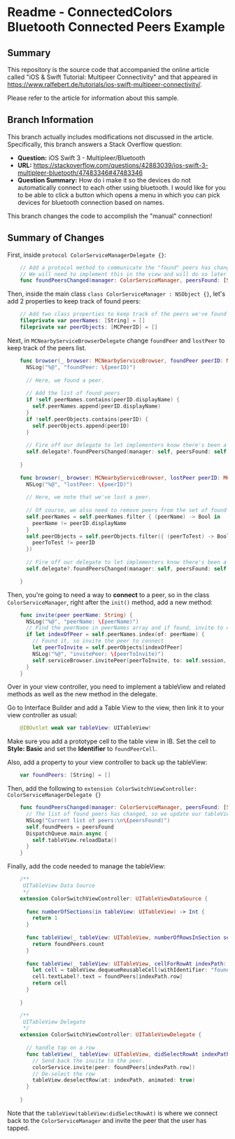 # Readme - ConnectedColors Bluetooth Connected Peers Example

## Summary

This repository is the source code that accompanied the online article called "iOS & Swift Tutorial: Multipeer Connectivity" and that appeared in https://www.ralfebert.de/tutorials/ios-swift-multipeer-connectivity/.

Please refer to the article for information about this sample.

## Branch Information

This branch actually includes modifications not discussed in the article. Specifically, this branch answers a Stack Overflow question:

- **Question:** iOS Swift 3 - Multipleer/Bluetooth
- **URL:** https://stackoverflow.com/questions/42883039/ios-swift-3-multipleer-bluetooth/47483346#47483346
- **Question Summary:** How do i make it so the devices do not automatically connect to each other using bluetooth. I would like for you to be able to click a button which opens a menu in which you can pick devices for bluetooth connection based on names.

This branch changes the code to accomplish the "manual" connection!

## Summary of Changes

First, inside `protocol ColorServiceManagerDelegate {}`:

```swift
    // Add a protocol method to communicate the "found" peers has changed.
    // We will need to implement this in the view and will do so later on!
    func foundPeersChanged(manager: ColorServiceManager, peersFound: [String])
```

Then, inside the main class `class ColorServiceManager : NSObject {}`, let's add 2 properties to keep track of found peers:

```swift
    // Add two class properties to keep track of the peers we've found
    fileprivate var peerNames: [String] = []
    fileprivate var peerObjects: [MCPeerID] = []
```

Next, in `MCNearbyServiceBrowserDelegate` change `foundPeer` and `lostPeer` to keep track of the peers list.

```swift
    func browser(_ browser: MCNearbyServiceBrowser, foundPeer peerID: MCPeerID, withDiscoveryInfo info: [String : String]?) {
      NSLog("%@", "foundPeer: \(peerID)")
    
      // Here, we found a peer.
        
      // Add the list of found peers
      if !self.peerNames.contains(peerID.displayName) {
        self.peerNames.append(peerID.displayName)
      }
      if !self.peerObjects.contains(peerID) {
        self.peerObjects.append(peerID)
      }
    
      // Fire off our delegate to let implementers know there's been a change in found peers
      self.delegate?.foundPeersChanged(manager: self, peersFound: self.peerNames.sorted())
    
    }
  
    func browser(_ browser: MCNearbyServiceBrowser, lostPeer peerID: MCPeerID) {
      NSLog("%@", "lostPeer: \(peerID)")
    
      // Here, we note that we've lost a peer.
    
      // Of course, we also need to remove peers from the set of found peers when we lose a peer.
      self.peerNames = self.peerNames.filter { (peerName) -> Bool in
        peerName != peerID.displayName
      }
      self.peerObjects = self.peerObjects.filter({ (peerToTest) -> Bool in
        peerToTest != peerID
      })
    
      // Fire off our delegate to let implementers know there's been a change in found peers
      self.delegate?.foundPeersChanged(manager: self, peersFound: self.peerNames.sorted())

    }
```

Then, you're going to need a way to **connect** to a peer, so in the class `ColorServiceManager`, right after the `init()` method, add a new method:

```swift
    func invite(peer peerName: String) {
      NSLog("%@", "peerName: \(peerName)")
      // Find the peerName in peerNames array and if found, invite to connect
      if let indexOfPeer = self.peerNames.index(of: peerName) {
        // Found it, so invite the peer to connect
        let peerToInvite = self.peerObjects[indexOfPeer]
        NSLog("%@", "invitePeer: \(peerToInvite)")
        self.serviceBrowser.invitePeer(peerToInvite, to: self.session, withContext: nil, timeout: 10)
      }
    }
```

Over in your view controller, you need to implement a tableView and related methods as well as the new method in the delegate. 

Go to Interface Builder and add a Table View to the view, then link it to your view controller as usual:

```swift
    @IBOutlet weak var tableView: UITableView!
```

Make sure you add a prototype cell to the table view in IB. Set the cell to **Style: Basic** and set the **Identifier** to `foundPeerCell`.

Also, add a property to your view controller to back up the tableView:

```swift
    var foundPeers: [String] = []
```

Then, add the following to `extension ColorSwitchViewController: ColorServiceManagerDelegate {}`

```swift
    func foundPeersChanged(manager: ColorServiceManager, peersFound: [String]) {
      // The list of found peers has changed, so we update our tableView
      NSLog("Current list of peers:\n\(peersFound)")
      self.foundPeers = peersFound
      DispatchQueue.main.async {
        self.tableView.reloadData()
      }
    }
```

Finally, add the code needed to manage the tableView:

```swift
    /**
     UITableView Data Source
     */
    extension ColorSwitchViewController: UITableViewDataSource {
      
      func numberOfSections(in tableView: UITableView) -> Int {
        return 1
      }
      
      func tableView(_ tableView: UITableView, numberOfRowsInSection section: Int) -> Int {
        return foundPeers.count
      }
      
      func tableView(_ tableView: UITableView, cellForRowAt indexPath: IndexPath) -> UITableViewCell {
        let cell = tableView.dequeueReusableCell(withIdentifier: "foundPeerCell")!
        cell.textLabel?.text = foundPeers[indexPath.row]
        return cell
      }
      
    }

    /**
     UITableView Delegate
     */
    extension ColorSwitchViewController: UITableViewDelegate {
      
      // handle tap on a row
      func tableView(_ tableView: UITableView, didSelectRowAt indexPath: IndexPath) {
        // Send back the invite to the peer.
        colorService.invite(peer: foundPeers[indexPath.row])
        // De-select the row
        tableView.deselectRow(at: indexPath, animated: true)
      }
      
    }
```

Note that the `tableView(tableView:didSelectRowAt)` is where we connect back to the `ColorServiceManager` and invite the peer that the user has tapped.


